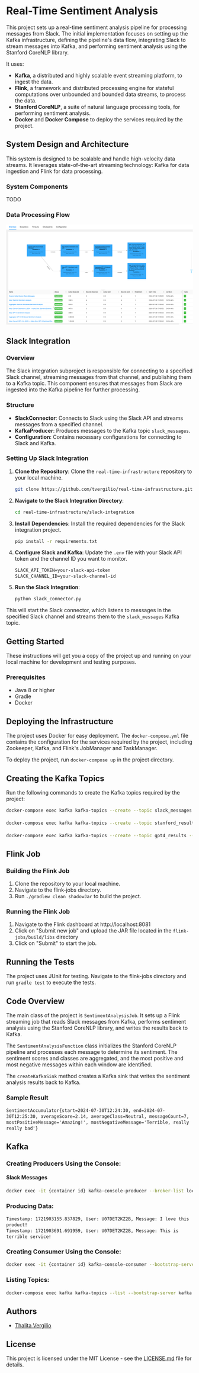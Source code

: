 # Real-Time Sentiment Analysis

This project sets up a real-time sentiment analysis pipeline for processing messages from Slack. The initial implementation focuses on setting up the Kafka infrastructure, defining the pipeline's data flow, integrating Slack to stream messages into Kafka, and performing sentiment analysis using the Stanford CoreNLP library.

It uses:
* **Kafka**, a distributed and highly scalable event streaming platform, to ingest the data.
* **Flink**, a framework and distributed processing engine for stateful computations over unbounded and bounded data streams, to process the data.
* **Stanford CoreNLP**, a suite of natural language processing tools, for performing sentiment analysis.
* **Docker** and **Docker Compose** to deploy the services required by the project.

## System Design and Architecture
This system is designed to be scalable and handle high-velocity data streams. It leverages state-of-the-art streaming technology: Kafka for data ingestion and Flink for data processing.

### System Components
TODO

### Data Processing Flow
![flink-sentiment.png](assets/images/flink-sentiment.png)

## Slack Integration

### Overview

The Slack integration subproject is responsible for connecting to a specified Slack channel, streaming messages from that channel, and publishing them to a Kafka topic. This component ensures that messages from Slack are ingested into the Kafka pipeline for further processing.

### Structure

- **SlackConnector**: Connects to Slack using the Slack API and streams messages from a specified channel.
- **KafkaProducer**: Produces messages to the Kafka topic `slack_messages`.
- **Configuration**: Contains necessary configurations for connecting to Slack and Kafka.

### Setting Up Slack Integration

1. **Clone the Repository**: Clone the `real-time-infrastructure` repository to your local machine.

   ```bash
   git clone https://github.com/tvergilio/real-time-infrastructure.git
   ```

2. **Navigate to the Slack Integration Directory**:

   ```bash
   cd real-time-infrastructure/slack-integration
   ```

3. **Install Dependencies**: Install the required dependencies for the Slack integration project.

   ```bash
   pip install -r requirements.txt
   ```

4. **Configure Slack and Kafka**: Update the `.env` file with your Slack API token and the channel ID you want to monitor.

   ```
   SLACK_API_TOKEN=your-slack-api-token
   SLACK_CHANNEL_ID=your-slack-channel-id
   ```

5. **Run the Slack Integration**:

   ```bash
   python slack_connector.py
   ```

This will start the Slack connector, which listens to messages in the specified Slack channel and streams them to the `slack_messages` Kafka topic.

## Getting Started

These instructions will get you a copy of the project up and running on your local machine for development and testing purposes.

### Prerequisites

- Java 8 or higher
- Gradle
- Docker

## Deploying the Infrastructure

The project uses Docker for easy deployment. The `docker-compose.yml` file contains the configuration for the services required by the project, including Zookeeper, Kafka, and Flink's JobManager and TaskManager.

To deploy the project, run `docker-compose up` in the project directory.

## Creating the Kafka Topics
Run the following commands to create the Kafka topics required by the project:
```bash
docker-compose exec kafka kafka-topics --create --topic slack_messages --partitions 1 --replication-factor 1 --bootstrap-server kafka:9092

docker-compose exec kafka kafka-topics --create --topic stanford_results --partitions 1 --replication-factor 1 --bootstrap-server kafka:9092

docker-compose exec kafka kafka-topics --create --topic gpt4_results --partitions 1 --replication-factor 1 --bootstrap-server kafka:9092
```

## Flink Job

### Building the Flink Job
1. Clone the repository to your local machine.
2. Navigate to the flink-jobs directory.
3. Run `./gradlew clean shadowJar` to build the project.

### Running the Flink Job
1. Navigate to the Flink dashboard at http://localhost:8081
2. Click on "Submit new job" and upload the JAR file located in the `flink-jobs/build/libs` directory
3. Click on "Submit" to start the job.

## Running the Tests

The project uses JUnit for testing. Navigate to the flink-jobs directory and run `gradle test` to execute the tests.

## Code Overview

The main class of the project is `SentimentAnalysisJob`. It sets up a Flink streaming job that reads Slack messages from Kafka, performs sentiment analysis using the Stanford CoreNLP library, and writes the results back to Kafka.

The `SentimentAnalysisFunction` class initializes the Stanford CoreNLP pipeline and processes each message to determine its sentiment. The sentiment scores and classes are aggregated, and the most positive and most negative messages within each window are identified.

The `createKafkaSink` method creates a Kafka sink that writes the sentiment analysis results back to Kafka.

### Sample Result
```plaintext
SentimentAccumulator{start=2024-07-30T12:24:30, end=2024-07-30T12:25:30, averageScore=2.14, averageClass=Neutral, messageCount=7, mostPositiveMessage='Amazing!', mostNegativeMessage='Terrible, really really bad'}
```

## Kafka

### Creating Producers Using the Console:
#### Slack Messages
```bash
docker exec -it {container id} kafka-console-producer --broker-list localhost:9092 --topic slack_messages
```

### Producing Data:

```plaintext
Timestamp: 1721903155.837829, User: U07DET2KZ2B, Message: I love this product!
Timestamp: 1721903691.691959, User: U07DET2KZ2B, Message: This is terrible service!
```

### Creating Consumer Using the Console:

```bash
docker exec -it {container id} kafka-console-consumer --bootstrap-server localhost:9092 --topic sentiment_results --from-beginning
```

### Listing Topics:

```bash
docker-compose exec kafka kafka-topics --list --bootstrap-server kafka:9092
```

## Authors

- [Thalita Vergilio](https://github.com/tvergilio)

## License

This project is licensed under the MIT License - see the [LICENSE.md](LICENSE.md) file for details.
```

